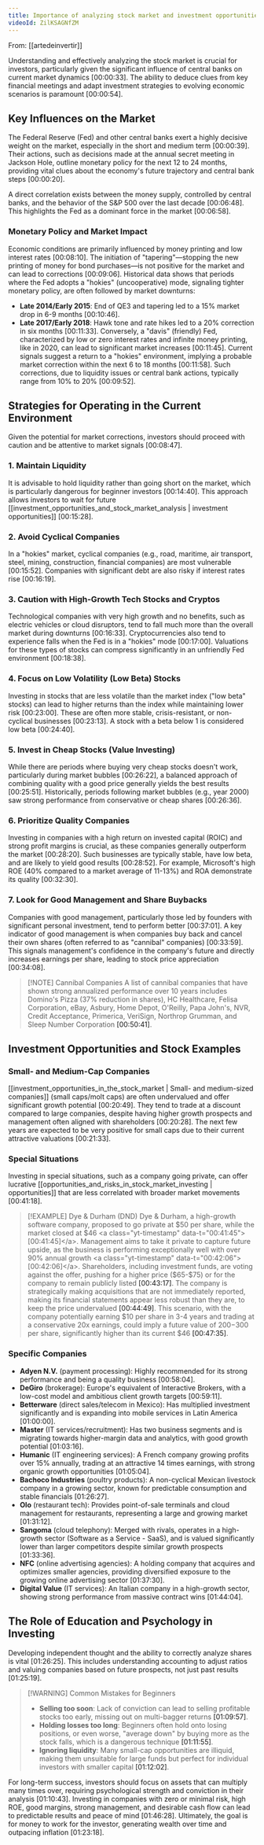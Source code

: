 ```yaml
---
title: Importance of analyzing stock market and investment opportunities
videoId: ZilKSAGNfZM
---
```


From: [[artedeinvertir]] <br/> 

Understanding and effectively analyzing the stock market is crucial for investors, particularly given the significant influence of central banks on current market dynamics <a class="yt-timestamp" data-t="00:00:33">[00:00:33]</a>. The ability to deduce clues from key financial meetings and adapt investment strategies to evolving economic scenarios is paramount <a class="yt-timestamp" data-t="00:00:54">[00:00:54]</a>.

## Key Influences on the Market
The Federal Reserve (Fed) and other central banks exert a highly decisive weight on the market, especially in the short and medium term <a class="yt-timestamp" data-t="00:00:39">[00:00:39]</a>. Their actions, such as decisions made at the annual secret meeting in Jackson Hole, outline monetary policy for the next 12 to 24 months, providing vital clues about the economy's future trajectory and central bank steps <a class="yt-timestamp" data-t="00:00:20">[00:00:20]</a>.

A direct correlation exists between the money supply, controlled by central banks, and the behavior of the S&P 500 over the last decade <a class="yt-timestamp" data-t="00:06:48">[00:06:48]</a>. This highlights the Fed as a dominant force in the market <a class="yt-timestamp" data-t="00:06:58">[00:06:58]</a>.

### Monetary Policy and Market Impact
Economic conditions are primarily influenced by money printing and low interest rates <a class="yt-timestamp" data-t="00:08:10">[00:08:10]</a>. The initiation of "tapering"—stopping the new printing of money for bond purchases—is not positive for the market and can lead to corrections <a class="yt-timestamp" data-t="00:09:06">[00:09:06]</a>. Historical data shows that periods where the Fed adopts a "hokies" (uncooperative) mode, signaling tighter monetary policy, are often followed by market downturns:
*   **Late 2014/Early 2015**: End of QE3 and tapering led to a 15% market drop in 6-9 months <a class="yt-timestamp" data-t="00:10:46">[00:10:46]</a>.
*   **Late 2017/Early 2018**: Hawk tone and rate hikes led to a 20% correction in six months <a class="yt-timestamp" data-t="00:11:33">[00:11:33]</a>.
Conversely, a "davis" (friendly) Fed, characterized by low or zero interest rates and infinite money printing, like in 2020, can lead to significant market increases <a class="yt-timestamp" data-t="00:11:45">[00:11:45]</a>. Current signals suggest a return to a "hokies" environment, implying a probable market correction within the next 6 to 18 months <a class="yt-timestamp" data-t="00:11:58">[00:11:58]</a>. Such corrections, due to liquidity issues or central bank actions, typically range from 10% to 20% <a class="yt-timestamp" data-t="00:09:52">[00:09:52]</a>.

## Strategies for Operating in the Current Environment
Given the potential for market corrections, investors should proceed with caution and be attentive to market signals <a class="yt-timestamp" data-t="00:08:47">[00:08:47]</a>.

### 1. Maintain Liquidity
It is advisable to hold liquidity rather than going short on the market, which is particularly dangerous for beginner investors <a class="yt-timestamp" data-t="00:14:40">[00:14:40]</a>. This approach allows investors to wait for future [[investment_opportunities_and_stock_market_analysis | investment opportunities]] <a class="yt-timestamp" data-t="00:15:28">[00:15:28]</a>.

### 2. Avoid Cyclical Companies
In a "hokies" market, cyclical companies (e.g., road, maritime, air transport, steel, mining, construction, financial companies) are most vulnerable <a class="yt-timestamp" data-t="00:15:52">[00:15:52]</a>. Companies with significant debt are also risky if interest rates rise <a class="yt-timestamp" data-t="00:16:19">[00:16:19]</a>.

### 3. Caution with High-Growth Tech Stocks and Cryptos
Technological companies with very high growth and no benefits, such as electric vehicles or cloud disruptors, tend to fall much more than the overall market during downturns <a class="yt-timestamp" data-t="00:16:33">[00:16:33]</a>. Cryptocurrencies also tend to experience falls when the Fed is in a "hokies" mode <a class="yt-timestamp" data-t="00:17:00">[00:17:00]</a>. Valuations for these types of stocks can compress significantly in an unfriendly Fed environment <a class="yt-timestamp" data-t="00:18:38">[00:18:38]</a>.

### 4. Focus on Low Volatility (Low Beta) Stocks
Investing in stocks that are less volatile than the market index ("low beta" stocks) can lead to higher returns than the index while maintaining lower risk <a class="yt-timestamp" data-t="00:23:00">[00:23:00]</a>. These are often more stable, crisis-resistant, or non-cyclical businesses <a class="yt-timestamp" data-t="00:23:13">[00:23:13]</a>. A stock with a beta below 1 is considered low beta <a class="yt-timestamp" data-t="00:24:40">[00:24:40]</a>.

### 5. Invest in Cheap Stocks (Value Investing)
While there are periods where buying very cheap stocks doesn't work, particularly during market bubbles <a class="yt-timestamp" data-t="00:26:22">[00:26:22]</a>, a balanced approach of combining quality with a good price generally yields the best results <a class="yt-timestamp" data-t="00:25:51">[00:25:51]</a>. Historically, periods following market bubbles (e.g., year 2000) saw strong performance from conservative or cheap shares <a class="yt-timestamp" data-t="00:26:36">[00:26:36]</a>.

### 6. Prioritize Quality Companies
Investing in companies with a high return on invested capital (ROIC) and strong profit margins is crucial, as these companies generally outperform the market <a class="yt-timestamp" data-t="00:28:20">[00:28:20]</a>. Such businesses are typically stable, have low beta, and are likely to yield good results <a class="yt-timestamp" data-t="00:28:52">[00:28:52]</a>. For example, Microsoft's high ROE (40% compared to a market average of 11-13%) and ROA demonstrate its quality <a class="yt-timestamp" data-t="00:32:30">[00:32:30]</a>.

### 7. Look for Good Management and Share Buybacks
Companies with good management, particularly those led by founders with significant personal investment, tend to perform better <a class="yt-timestamp" data-t="00:37:01">[00:37:01]</a>. A key indicator of good management is when companies buy back and cancel their own shares (often referred to as "cannibal" companies) <a class="yt-timestamp" data-t="00:33:59">[00:33:59]</a>. This signals management's confidence in the company's future and directly increases earnings per share, leading to stock price appreciation <a class="yt-timestamp" data-t="00:34:08">[00:34:08]</a>.

> [!NOTE] Cannibal Companies
> A list of cannibal companies that have shown strong annualized performance over 10 years includes Domino's Pizza (37% reduction in shares), HC Healthcare, Felisa Corporation, eBay, Asbury, Home Depot, O'Reilly, Papa John's, NVR, Credit Acceptance, Primerica, VeriSign, Northrop Grumman, and Sleep Number Corporation <a class="yt-timestamp" data-t="00:50:41">[00:50:41]</a>.

## Investment Opportunities and Stock Examples

### Small- and Medium-Cap Companies
[[investment_opportunities_in_the_stock_market | Small- and medium-sized companies]] (small caps/molt caps) are often undervalued and offer significant growth potential <a class="yt-timestamp" data-t="00:20:49">[00:20:49]</a>. They tend to trade at a discount compared to large companies, despite having higher growth prospects and management often aligned with shareholders <a class="yt-timestamp" data-t="00:20:28">[00:20:28]</a>. The next few years are expected to be very positive for small caps due to their current attractive valuations <a class="yt-timestamp" data-t="00:21:33">[00:21:33]</a>.

### Special Situations
Investing in special situations, such as a company going private, can offer lucrative [[opportunities_and_risks_in_stock_market_investing | opportunities]] that are less correlated with broader market movements <a class="yt-timestamp" data-t="00:41:18">[00:41:18]</a>.

> [!EXAMPLE] Dye & Durham (DND)
> Dye & Durham, a high-growth software company, proposed to go private at $50 per share, while the market closed at $46 <a class="yt-timestamp" data-t="00:41:45">[00:41:45]</a>. Management aims to take it private to capture future upside, as the business is performing exceptionally well with over 90% annual growth <a class="yt-timestamp" data-t="00:42:06">[00:42:06]</a>. Shareholders, including investment funds, are voting against the offer, pushing for a higher price ($65-$75) or for the company to remain publicly listed <a class="yt-timestamp" data-t="00:43:17">[00:43:17]</a>. The company is strategically making acquisitions that are not immediately reported, making its financial statements appear less robust than they are, to keep the price undervalued <a class="yt-timestamp" data-t="00:44:49">[00:44:49]</a>. This scenario, with the company potentially earning $10 per share in 3-4 years and trading at a conservative 20x earnings, could imply a future value of $200-$300 per share, significantly higher than its current $46 <a class="yt-timestamp" data-t="00:47:35">[00:47:35]</a>.

### Specific Companies
*   **Adyen N.V.** (payment processing): Highly recommended for its strong performance and being a quality business <a class="yt-timestamp" data-t="00:58:04">[00:58:04]</a>.
*   **DeGiro** (brokerage): Europe's equivalent of Interactive Brokers, with a low-cost model and ambitious client growth targets <a class="yt-timestamp" data-t="00:59:11">[00:59:11]</a>.
*   **Betterware** (direct sales/telecom in Mexico): Has multiplied investment significantly and is expanding into mobile services in Latin America <a class="yt-timestamp" data-t="01:00:00">[01:00:00]</a>.
*   **Master** (IT services/recruitment): Has two business segments and is migrating towards higher-margin data and analytics, with good growth potential <a class="yt-timestamp" data-t="01:03:16">[01:03:16]</a>.
*   **Humanic** (IT engineering services): A French company growing profits over 15% annually, trading at an attractive 14 times earnings, with strong organic growth opportunities <a class="yt-timestamp" data-t="01:05:04">[01:05:04]</a>.
*   **Bachoco Industries** (poultry products): A non-cyclical Mexican livestock company in a growing sector, known for predictable consumption and stable financials <a class="yt-timestamp" data-t="01:26:27">[01:26:27]</a>.
*   **Olo** (restaurant tech): Provides point-of-sale terminals and cloud management for restaurants, representing a large and growing market <a class="yt-timestamp" data-t="01:31:12">[01:31:12]</a>.
*   **Sangoma** (cloud telephony): Merged with rivals, operates in a high-growth sector (Software as a Service - SaaS), and is valued significantly lower than larger competitors despite similar growth prospects <a class="yt-timestamp" data-t="01:33:36">[01:33:36]</a>.
*   **NFC** (online advertising agencies): A holding company that acquires and optimizes smaller agencies, providing diversified exposure to the growing online advertising sector <a class="yt-timestamp" data-t="01:37:30">[01:37:30]</a>.
*   **Digital Value** (IT services): An Italian company in a high-growth sector, showing strong performance from massive contract wins <a class="yt-timestamp" data-t="01:44:04">[01:44:04]</a>.

## The Role of Education and Psychology in Investing
Developing independent thought and the ability to correctly analyze shares is vital <a class="yt-timestamp" data-t="01:26:25">[01:26:25]</a>. This includes understanding accounting to adjust ratios and valuing companies based on future prospects, not just past results <a class="yt-timestamp" data-t="01:25:19">[01:25:19]</a>.

> [!WARNING] Common Mistakes for Beginners
> *   **Selling too soon**: Lack of conviction can lead to selling profitable stocks too early, missing out on multi-bagger returns <a class="yt-timestamp" data-t="01:09:57">[01:09:57]</a>.
> *   **Holding losses too long**: Beginners often hold onto losing positions, or even worse, "average down" by buying more as the stock falls, which is a dangerous technique <a class="yt-timestamp" data-t="01:11:55">[01:11:55]</a>.
> *   **Ignoring liquidity**: Many small-cap opportunities are illiquid, making them unsuitable for large funds but perfect for individual investors with smaller capital <a class="yt-timestamp" data-t="01:12:02">[01:12:02]</a>.

For long-term success, investors should focus on assets that can multiply many times over, requiring psychological strength and conviction in their analysis <a class="yt-timestamp" data-t="01:10:43">[01:10:43]</a>. Investing in companies with zero or minimal risk, high ROE, good margins, strong management, and desirable cash flow can lead to predictable results and peace of mind <a class="yt-timestamp" data-t="01:46:28">[01:46:28]</a>. Ultimately, the goal is for money to work for the investor, generating wealth over time and outpacing inflation <a class="yt-timestamp" data-t="01:23:18">[01:23:18]</a>.
